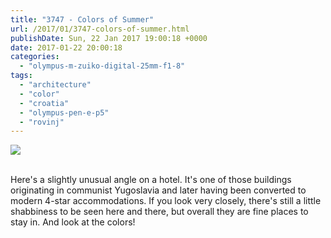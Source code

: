 ```yaml
---
title: "3747 - Colors of Summer"
url: /2017/01/3747-colors-of-summer.html
publishDate: Sun, 22 Jan 2017 19:00:18 +0000
date: 2017-01-22 20:00:18
categories: 
  - "olympus-m-zuiko-digital-25mm-f1-8"
tags: 
  - "architecture"
  - "color"
  - "croatia"
  - "olympus-pen-e-p5"
  - "rovinj"
---
```

<div class="container">
<div class="center"><a target="_blank" href="https://d25zfm9zpd7gm5.cloudfront.net/1200x1200/2016/20160731_110822_lr.jpg"><img class="webfeedsFeaturedVisual" src="https://d25zfm9zpd7gm5.cloudfront.net/0600x0600/2016/20160731_110822_lr.jpg" /></a></div>
</div>
<br />

Here's a slightly unusual angle on a hotel. It's one of those buildings originating in communist Yugoslavia and later having been converted to modern 4-star accommodations. If you look very closely, there's still a little shabbiness to be seen here and there, but overall they are fine places to stay in. And look at the colors!
